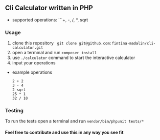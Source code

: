 ## Cli Calculator written in PHP

* supported operations: ```+, -, /, *, sqrt

### Usage

1. clone this repository `` git clone git@github.com:fintina-madalin/cli-calculator.git``
2. open a terminal and run ``composer install``
3. use ``./calculator`` command to start the interactive calculator
4. input your operations
* example operations
    ```
    2 + 2
   3 - 4
   2 sqrt
   25 * 1
   32 / 10
   ```
  
### Testing
To run the tests open a terminal and run ``vendor/bin/phpunit tests/*     ``
  
#### Feel free to contribute and use this in any way you see fit